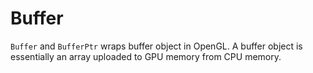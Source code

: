 ﻿# Buffer
`Buffer` and `BufferPtr` wraps buffer object in OpenGL. A buffer object is essentially an array uploaded to GPU memory from CPU memory.
